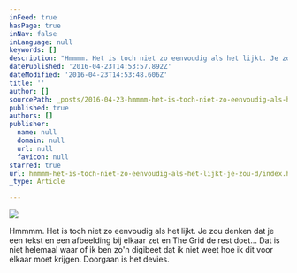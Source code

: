 ```yaml
---
inFeed: true
hasPage: true
inNav: false
inLanguage: null
keywords: []
description: "Hmmmm. Het is toch niet zo eenvoudig als het lijkt. Je zou denken dat je een tekst en een afbeelding bij elkaar zet en The Grid de rest doet... Dat is niet helemaal waar of ik ben zo'n digibeet dat ik niet weet hoe ik dit voor elkaar moet krijgen. Doorgaan is het devies."
datePublished: '2016-04-23T14:53:57.892Z'
dateModified: '2016-04-23T14:53:48.606Z'
title: ''
author: []
sourcePath: _posts/2016-04-23-hmmmm-het-is-toch-niet-zo-eenvoudig-als-het-lijkt-je-zou-d.md
published: true
authors: []
publisher:
  name: null
  domain: null
  url: null
  favicon: null
starred: true
url: hmmmm-het-is-toch-niet-zo-eenvoudig-als-het-lijkt-je-zou-d/index.html
_type: Article

---
```

![](https://the-grid-user-content.s3-us-west-2.amazonaws.com/3937ddf7-d7aa-4282-8b22-55df7fa96303.jpg)

Hmmmm. Het is toch niet zo eenvoudig als het lijkt. Je zou denken dat je een tekst en een afbeelding bij elkaar zet en The Grid de rest doet... Dat is niet helemaal waar of ik ben zo'n digibeet dat ik niet weet hoe ik dit voor elkaar moet krijgen. Doorgaan is het devies.